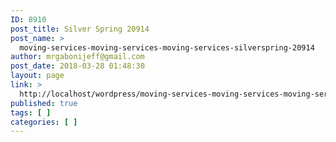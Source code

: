 ```yaml
---
ID: 8910
post_title: Silver Spring 20914
post_name: >
  moving-services-moving-services-moving-services-silverspring-20914
author: mrgabonijeff@gmail.com
post_date: 2018-03-28 01:48:30
layout: page
link: >
  http://localhost/wordpress/moving-services-moving-services-moving-services-silverspring-20914/
published: true
tags: [ ]
categories: [ ]
---
```

